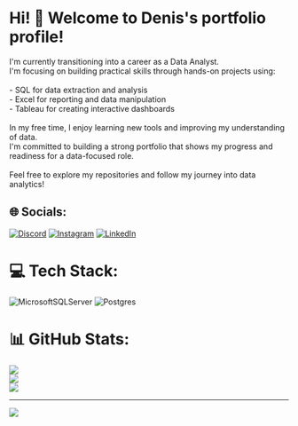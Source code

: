 # Hi! 👋 Welcome to Denis's portfolio profile!
I'm currently transitioning into a career as a Data Analyst. <br>I'm focusing on building practical skills through hands-on projects using:<br><br>- SQL for data extraction and analysis<br>- Excel for reporting and data manipulation<br>- Tableau for creating interactive dashboards<br><br>In my free time, I enjoy learning new tools and improving my understanding of data. <br>I'm committed to building a strong portfolio that shows my progress and readiness for a data-focused role.<br><br>Feel free to explore my repositories and follow my journey into data analytics!


## 🌐 Socials:
[![Discord](https://img.shields.io/badge/Discord-%237289DA.svg?logo=discord&logoColor=white)](https://discord.gg/Strunc#4222) [![Instagram](https://img.shields.io/badge/Instagram-%23E4405F.svg?logo=Instagram&logoColor=white)](https://instagram.com/strunec_official) [![LinkedIn](https://img.shields.io/badge/LinkedIn-%230077B5.svg?logo=linkedin&logoColor=white)](https://linkedin.com/in/https://www.linkedin.com/in/denisstruna/) 

# 💻 Tech Stack:
![MicrosoftSQLServer](https://img.shields.io/badge/Microsoft%20SQL%20Server-CC2927?style=for-the-badge&logo=microsoft%20sql%20server&logoColor=white) ![Postgres](https://img.shields.io/badge/postgres-%23316192.svg?style=for-the-badge&logo=postgresql&logoColor=white)
# 📊 GitHub Stats:
![](https://github-readme-stats.vercel.app/api?username=dstruna&theme=shadow_blue&hide_border=false&include_all_commits=true&count_private=true)<br/>
![](https://nirzak-streak-stats.vercel.app/?user=dstruna&theme=shadow_blue&hide_border=false)<br/>
![](https://github-readme-stats.vercel.app/api/top-langs/?username=dstruna&theme=shadow_blue&hide_border=false&include_all_commits=true&count_private=true&layout=compact)

---
[![](https://visitcount.itsvg.in/api?id=dstruna&icon=10&color=2)](https://visitcount.itsvg.in)

<!-- Proudly created with GPRM ( https://gprm.itsvg.in ) -->
